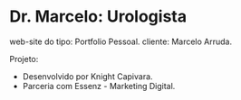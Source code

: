 # Dr. Marcelo: Urologista
  web-site do tipo: Portfolio Pessoal.
  cliente: Marcelo Arruda.
  
 Projeto:
  - Desenvolvido por Knight Capivara.
  - Parceria com Essenz - Marketing Digital.
